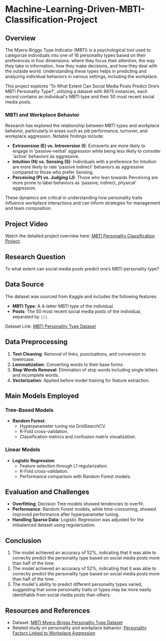 # Machine-Learning-Driven-MBTI-Classification-Project


## Overview

The Myers-Briggs Type Indicator (MBTI) is a psychological tool used to categorize individuals into one of 16 personality types based on their preferences in four dimensions: where they focus their attention, the way they take in information, how they make decisions, and how they deal with the outside world. Understanding these types helps in predicting and analyzing individual behaviors in various settings, including the workplace.

This project explores 'To What Extent Can Social Media Posts Predict One’s MBTI Personality Type?', utilizing a dataset with 8675 instances, each record contains an individual's MBTI type and their 50 most recent social media posts.

### MBTI and Workplace Behavior

Research has explored the relationship between MBTI types and workplace behavior, particularly in areas such as job performance, turnover, and workplace aggression. Notable findings include:

- **Extraversion (E) vs. Introversion (I)**: Extraverts are more likely to engage in 'passive-verbal' aggression while being less likely to consider 'active' behaviors as aggressive.
- **Intuition (N) vs. Sensing (S)**: Individuals with a preference for Intuition are more likely to rate 'passive indirect' behaviors as aggressive compared to those who prefer Sensing.
- **Perceiving (P) vs. Judging (J)**: Those who lean towards Perceiving are more prone to label behaviors as 'passive, indirect, physical' aggression.

These dynamics are critical in understanding how personality traits influence workplace interactions and can inform strategies for management and team composition.

## Project Video
Watch the detailed project overview here: [MBTI Personality Classification Project](https://youtu.be/10CQyKx4lvg).

## Research Question
To what extent can social media posts predict one’s MBTI personality type?

## Data Source
The dataset was sourced from Kaggle and includes the following features:
- **MBTI Type**: A 4-letter MBTI type of the individual.
- **Posts**: The 50 most recent social media posts of the individual, separated by `|||`.
  
Dataset Link: [MBTI Personality Type Dataset](https://www.kaggle.com/datasets/datasnaek/mbti-type)

## Data Preprocessing
1. **Text Cleaning**: Removal of links, punctuations, and conversion to lowercase.
2. **Lemmatization**: Converting words to their base forms.
3. **Stop Words Removal**: Elimination of stop words including single letters and incomplete words.
4. **Vectorization**: Applied before model training for feature extraction.

## Main Models Employed
### Tree-Based Models
- **Random Forest**:
  - Hyperparameter tuning via GridSearchCV.
  - K-Fold cross-validation.
  - Classification metrics and confusion matrix visualization.

### Linear Models
- **Logistic Regression**:
  - Feature selection through L1 regularization.
  - K-Fold cross-validation.
  - Performance comparison with Random Forest models.

## Evaluation and Challenges
- **Overfitting**: Decision Tree models showed tendencies to overfit.
- **Performance**: Random Forest models, while time-consuming, showed improved performance after hyperparameter tuning.
- **Handling Sparse Data**: Logistic Regression was adjusted for the imbalanced dataset using regularization.

## Conclusion
1. The model achieved an accuracy of 52%, indicating that it was able to correctly predict the personality type based on social media posts more than half of the time.
2. The model achieved an accuracy of 52%, indicating that it was able to correctly predict the personality type based on social media posts more than half of the time.
3. The model's ability to predict different personality types varied, suggesting that some personality traits or types may be more easily identifiable from social media posts than others.



## Resources and References
- Dataset: [MBTI Myers-Briggs Personality Type Dataset](https://www.kaggle.com/datasets/datasnaek/mbti-type)
- Related study on personality and workplace behavior: [Personality Factors Linked to Workplace Aggression](https://mds.marshall.edu/etd/1589)

